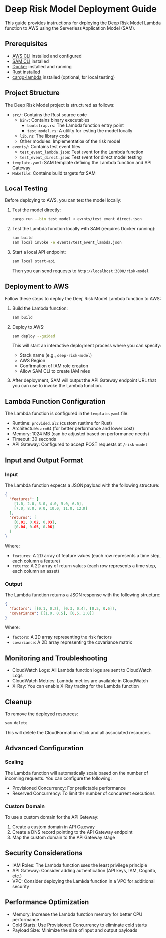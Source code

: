 # Deep Risk Model Deployment Guide

This guide provides instructions for deploying the Deep Risk Model Lambda function to AWS using the Serverless Application Model (SAM).

## Prerequisites

- [AWS CLI](https://aws.amazon.com/cli/) installed and configured
- [SAM CLI](https://docs.aws.amazon.com/serverless-application-model/latest/developerguide/serverless-sam-cli-install.html) installed
- [Docker](https://www.docker.com/get-started) installed and running
- [Rust](https://www.rust-lang.org/tools/install) installed
- [cargo-lambda](https://github.com/cargo-lambda/cargo-lambda) installed (optional, for local testing)

## Project Structure

The Deep Risk Model project is structured as follows:

- `src/`: Contains the Rust source code
  - `bin/`: Contains binary executables
    - `bootstrap.rs`: The Lambda function entry point
    - `test_model.rs`: A utility for testing the model locally
  - `lib.rs`: The library code
  - Other modules: Implementation of the risk model
- `events/`: Contains test event files
  - `test_event_lambda.json`: Test event for the Lambda function
  - `test_event_direct.json`: Test event for direct model testing
- `template.yaml`: SAM template defining the Lambda function and API Gateway
- `Makefile`: Contains build targets for SAM

## Local Testing

Before deploying to AWS, you can test the model locally:

1. Test the model directly:
   ```bash
   cargo run --bin test_model < events/test_event_direct.json
   ```

2. Test the Lambda function locally with SAM (requires Docker running):
   ```bash
   sam build
   sam local invoke -e events/test_event_lambda.json
   ```

3. Start a local API endpoint:
   ```bash
   sam local start-api
   ```
   Then you can send requests to `http://localhost:3000/risk-model`

## Deployment to AWS

Follow these steps to deploy the Deep Risk Model Lambda function to AWS:

1. Build the Lambda function:
   ```bash
   sam build
   ```

2. Deploy to AWS:
   ```bash
   sam deploy --guided
   ```
   This will start an interactive deployment process where you can specify:
   - Stack name (e.g., `deep-risk-model`)
   - AWS Region
   - Confirmation of IAM role creation
   - Allow SAM CLI to create IAM roles

3. After deployment, SAM will output the API Gateway endpoint URL that you can use to invoke the Lambda function.

## Lambda Function Configuration

The Lambda function is configured in the `template.yaml` file:

- Runtime: `provided.al2` (custom runtime for Rust)
- Architecture: `arm64` (for better performance and lower cost)
- Memory: 1024 MB (can be adjusted based on performance needs)
- Timeout: 30 seconds
- API Gateway: Configured to accept POST requests at `/risk-model`

## Input and Output Format

### Input

The Lambda function expects a JSON payload with the following structure:

```json
{
  "features": [
    [1.0, 2.0, 3.0, 4.0, 5.0, 6.0],
    [7.0, 8.0, 9.0, 10.0, 11.0, 12.0]
  ],
  "returns": [
    [0.01, 0.02, 0.03],
    [0.04, 0.05, 0.06]
  ]
}
```

Where:
- `features`: A 2D array of feature values (each row represents a time step, each column a feature)
- `returns`: A 2D array of return values (each row represents a time step, each column an asset)

### Output

The Lambda function returns a JSON response with the following structure:

```json
{
  "factors": [[0.1, 0.2], [0.3, 0.4], [0.5, 0.6]],
  "covariance": [[1.0, 0.5], [0.5, 1.0]]
}
```

Where:
- `factors`: A 2D array representing the risk factors
- `covariance`: A 2D array representing the covariance matrix

## Monitoring and Troubleshooting

- CloudWatch Logs: All Lambda function logs are sent to CloudWatch Logs
- CloudWatch Metrics: Lambda metrics are available in CloudWatch
- X-Ray: You can enable X-Ray tracing for the Lambda function

## Cleanup

To remove the deployed resources:

```bash
sam delete
```

This will delete the CloudFormation stack and all associated resources.

## Advanced Configuration

### Scaling

The Lambda function will automatically scale based on the number of incoming requests. You can configure the following:

- Provisioned Concurrency: For predictable performance
- Reserved Concurrency: To limit the number of concurrent executions

### Custom Domain

To use a custom domain for the API Gateway:

1. Create a custom domain in API Gateway
2. Create a DNS record pointing to the API Gateway endpoint
3. Map the custom domain to the API Gateway stage

## Security Considerations

- IAM Roles: The Lambda function uses the least privilege principle
- API Gateway: Consider adding authentication (API keys, IAM, Cognito, etc.)
- VPC: Consider deploying the Lambda function in a VPC for additional security

## Performance Optimization

- Memory: Increase the Lambda function memory for better CPU performance
- Cold Starts: Use Provisioned Concurrency to eliminate cold starts
- Payload Size: Minimize the size of input and output payloads 